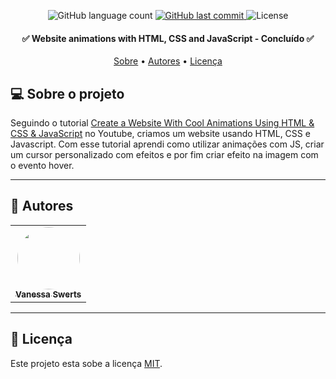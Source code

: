 <p align="center">
  <img alt="GitHub language count" src="https://img.shields.io/github/languages/count/VanessaSwerts/website-animations?color=%2304D361">

  <a href="https://github.com/VanessaSwerts/website-animations/commits/master">
    <img alt="GitHub last commit" src="https://img.shields.io/github/last-commit/VanessaSwerts/website-animations">
  </a>

   <img alt="License" src="https://img.shields.io/badge/license-MIT-brightgreen">

</p>

<h4 align="center">
	✅ Website animations with HTML, CSS and JavaScript - Concluído ✅
</h4>

<p align="center">
 <a href="#-sobre-o-projeto">Sobre</a> •
 <a href="#-autores">Autores</a> •
 <a href="#user-content--licença">Licença</a>
</p>


## 💻 Sobre o projeto

Seguindo o tutorial [Create a Website With Cool Animations Using HTML & CSS & JavaScript](https://youtu.be/1PcHzVn8hq8) no Youtube, criamos um website usando HTML, CSS e Javascript. Com esse tutorial aprendi como utilizar animações com JS, criar um cursor personalizado com efeitos e por fim criar efeito na imagem com o evento hover.

---

## 🦸 Autores

<table>
  <tr>
    <td align="center"><a href="https://github.com/vanessaSwerts/"><img style="border-radius: 50%;" src="https://avatars2.githubusercontent.com/u/57146734?v=4" width="100px;" alt=""/><br /><sub><b>Vanessa Swerts</b></sub></a></td>
  </tr>
</table>

---

## 📝 Licença

Este projeto esta sobe a licença [MIT](./LICENSE).

